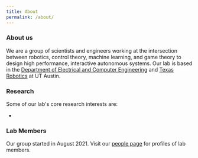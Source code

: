 ```yaml
---
title: About
permalink: /about/
---
```


### About us
We are a group of scientists and engineers working at the intersection between robotics, control theory, machine learning, and game theory to design high performance, interactive autonomous systems. Our lab is based in the [Department of Electrical and Computer Engineering](https://www.ece.utexas.edu) and [Texas Robotics](https://robotics.utexas.edu) at UT Austin.

### Research
Some of our lab's core research interests are:

- 

### Lab Members

Our group started in August 2021. Visit our [people page](/people/) for profiles of lab members.
